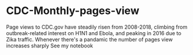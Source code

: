 # CDC-Monthly-pages-view
Page views to CDC.gov have steadily risen from 2008-2018, climbing from outbreak-related interest on H1N1 and Ebola, and peaking in 2016 due to Zika traffic.
Whenever there's a pandamic the number of pages view increases sharply 
See my notebook
